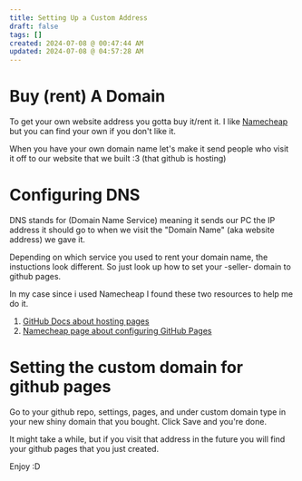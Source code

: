 ```yaml
---
title: Setting Up a Custom Address
draft: false
tags: []
created: 2024-07-08 @ 00:47:44 AM
updated: 2024-07-08 @ 04:57:28 AM
---
```

 
# Buy (rent) A Domain
To get your own website address you gotta buy it/rent it. I like [Namecheap](https://www.namecheap.com/) but you can find your own if you don't like it. 

When you have your own domain name let's make it send people who visit it off to our website that we built :3 (that github is hosting)

# Configuring DNS
DNS stands for (Domain Name Service) meaning it sends our PC the IP address it should go to when we visit the "Domain Name" (aka website address) we gave it. 

Depending on which service you used to rent your domain name, the instuctions look different. So just look up how to set your -seller- domain to github pages.

In my case since i used Namecheap I found these two resources to help me do it.
1. [GitHub Docs about hosting pages](https://docs.github.com/en/pages/configuring-a-custom-domain-for-your-github-pages-site/managing-a-custom-domain-for-your-github-pages-site#configuring-a-subdomain)
2. [Namecheap page about configuring GitHub Pages](https://www.namecheap.com/support/knowledgebase/article.aspx/9645/2208/how-do-i-link-my-domain-to-github-pages/)

# Setting the custom domain for github pages
Go to your github repo, settings, pages, and under custom domain type in your new shiny domain that you bought. 
Click Save and you're done.

It might take a while, but if you visit that address in the future you will find your github pages that you just created.

Enjoy :D